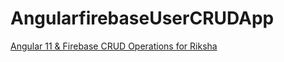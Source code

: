 # AngularfirebaseUserCRUDApp

[Angular 11 & Firebase CRUD Operations for Riksha](https://www.visheshdesigns.com/)